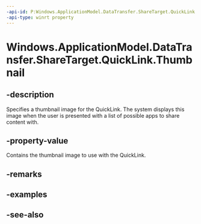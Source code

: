 ----api-id: P:Windows.ApplicationModel.DataTransfer.ShareTarget.QuickLink.Thumbnail
-api-type: winrt property
---<!-- Property syntaxpublic Windows.Storage.Streams.RandomAccessStreamReference Thumbnail { get;  set; }--># Windows.ApplicationModel.DataTransfer.ShareTarget.QuickLink.Thumbnail## -descriptionSpecifies a thumbnail image for the QuickLink. The system displays this image when the user is presented with a list of possible apps to share content with.## -property-valueContains the thumbnail image to use with the QuickLink.## -remarks## -examples## -see-also